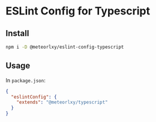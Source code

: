 # ESLint Config for Typescript

## Install

```sh
npm i -D @meteorlxy/eslint-config-typescript
```

## Usage

In `package.json`:

```json
{
  "eslintConfig": {
    "extends": "@meteorlxy/typescript"
  }
}
```
